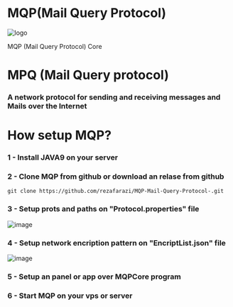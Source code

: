 # MQP(Mail Query Protocol)

![logo](https://github.com/rezafarazi/MQP-Mail-Query-Protocol-/assets/45543047/36f3d9c9-21ec-483e-b96b-54c1fadfa0a4)

MQP (Mail Query Protocol) Core 

# MPQ (Mail Query protocol)
### A network protocol for sending and receiving messages and Mails over the Internet

# How setup MQP?
### 1 - Install JAVA9 on your server
### 2 - Clone MQP from github or download an relase from github
```
git clone https://github.com/rezafarazi/MQP-Mail-Query-Protocol-.git
```
### 3 - Setup prots and paths on "Protocol.properties" file

![image](https://github.com/rezafarazi/MQP-Mail-Query-Protocol-/assets/45543047/a1483a60-4445-4f77-8ebc-b21def9ce89a)

### 4 - Setup network encription pattern on "EncriptList.json" file

![image](https://github.com/rezafarazi/MQP-Mail-Query-Protocol-/assets/45543047/e406324d-f34f-4006-beef-f5342f32475e)

### 5 - Setup an panel or app over MQPCore program
### 6 - Start MQP on your vps or server
